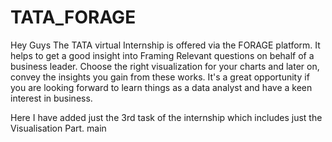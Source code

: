 # TATA_FORAGE

Hey Guys 
The TATA virtual Internship is offered via the FORAGE platform. It helps to get a good insight into Framing Relevant questions on behalf of a business leader.
Choose the right visualization for your charts and later on, convey the insights you gain from these works. It's a great opportunity if you are looking forward 
to learn things as a data analyst and have a keen interest in business.

Here I have added just the 3rd task of the internship which includes just the Visualisation Part.
 main
